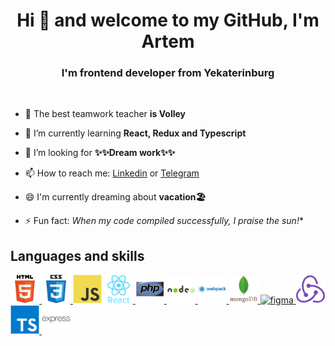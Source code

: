 <h1 align=center> Hi 👋 and welcome to my GitHub, I'm Artem </h1>
 <h3 align=center>I'm frontend developer from Yekaterinburg</h3>
 
 
 <p>&nbsp;</p>
 
 
- 🏐 The best teamwork teacher **is Volley**

- 🌱 I’m currently learning **React, Redux and Typescript**

- 🤩 I’m looking for **✨✨Dream work✨✨**

- 📫 How to reach me: [Linkedin](https://www.linkedin.com/in/aglazyrin/) or [Telegram](https://t.me/Amn3siac)

- 😄 I'm currently dreaming about **vacation🏖️**

- ⚡ Fun fact: *When my code compiled successfully, I praise the sun!**


<h2>Languages and skills</h2>
<p align="left"> <a href="https://www.w3.org/html/" target="_blank"> <img src="https://raw.githubusercontent.com/devicons/devicon/master/icons/html5/html5-original-wordmark.svg" alt="html5" title="html5" width="46" height="46"/> </a> 
<a href="https://www.w3schools.com/css/" target="_blank"> <img src="https://raw.githubusercontent.com/devicons/devicon/master/icons/css3/css3-original-wordmark.svg" alt="css3" title="css3" width="46" height="46"/> </a> 
<a href="https://developer.mozilla.org/en-US/docs/Web/JavaScript" target="_blank"> <img src="https://raw.githubusercontent.com/devicons/devicon/master/icons/javascript/javascript-original.svg" alt="javascript" title="javascript" width="46" height="46"/></a>
<a href="https://reactjs.org/" target="_blank"> <img src="https://raw.githubusercontent.com/devicons/devicon/master/icons/react/react-original-wordmark.svg" alt="react" title="react" width="46" height="46"/> </a> 
  <a href="https://www.php.net/" target="_blank"> <img src="https://github.com/devicons/devicon/blob/master/icons/php/php-original.svg" alt="php" title="php" width="46" height="46"/> </a>
  <a href="https://nodejs.org" target="_blank"> <img src="https://raw.githubusercontent.com/devicons/devicon/master/icons/nodejs/nodejs-original-wordmark.svg" alt="nodejs" title="nodejs" width="46" height="46"/> </a> 
  <a href="https://webpack.js.org" target="_blank"> <img src="https://raw.githubusercontent.com/devicons/devicon/d00d0969292a6569d45b06d3f350f463a0107b0d/icons/webpack/webpack-original-wordmark.svg" alt="webpack" width="46" height="46"/> </a> <a href="https://www.mongodb.com/" target="_blank"> <img src="https://raw.githubusercontent.com/devicons/devicon/master/icons/mongodb/mongodb-original-wordmark.svg" alt="mongodb" width="46" height="46"/> </a>
  <a href="https://www.figma.com/" target="_blank"> <img src="https://www.vectorlogo.zone/logos/figma/figma-icon.svg" alt="figma" title="figma" width="46" height="46"/> </a> 
    <a href="https://redux.js.org/" target="_blank"> <img src="https://github.com/devicons/devicon/blob/master/icons/redux/redux-original.svg" alt="redux" title="redux" width="46" height="46"/> </a> 
    <a href="https://www.typescriptlang.org/" target="_blank"> <img src="https://github.com/devicons/devicon/blob/master/icons/typescript/typescript-original.svg" alt="typescript" title="typescript" width="46" height="46"/> </a> 
    <a href="https://expressjs.com" target="_blank"> <img src="https://raw.githubusercontent.com/devicons/devicon/master/icons/express/express-original-wordmark.svg" alt="express" title="express" width="46" height="46"/> </a> 
